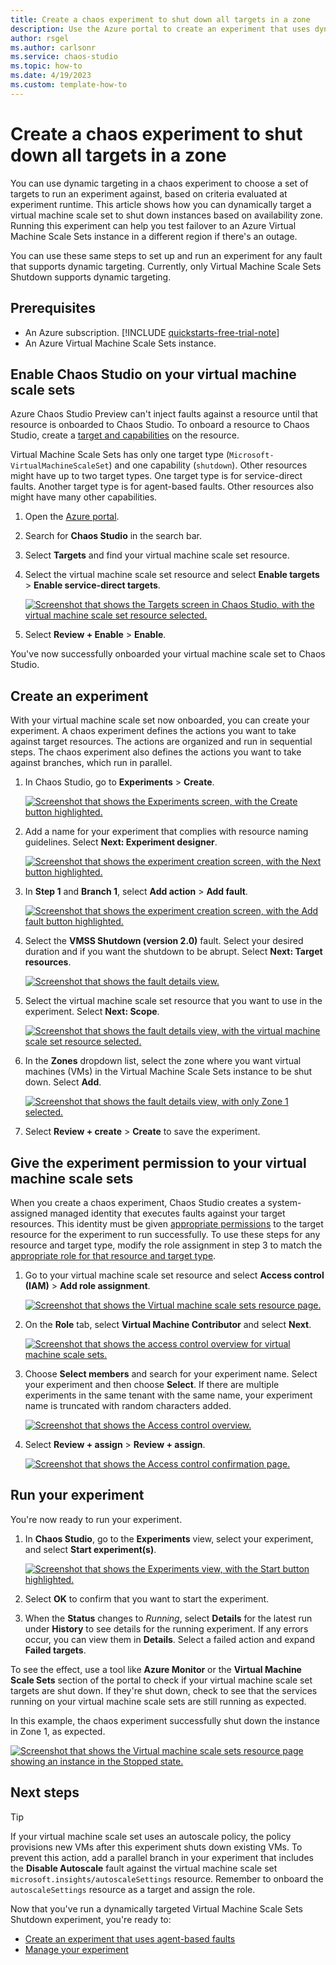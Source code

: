 ```yaml
---
title: Create a chaos experiment to shut down all targets in a zone
description: Use the Azure portal to create an experiment that uses dynamic targeting to select hosts in a zone.
author: rsgel
ms.author: carlsonr
ms.service: chaos-studio
ms.topic: how-to
ms.date: 4/19/2023
ms.custom: template-how-to
---
```


# Create a chaos experiment to shut down all targets in a zone

You can use dynamic targeting in a chaos experiment to choose a set of targets to run an experiment against, based on criteria evaluated at experiment runtime. This article shows how you can dynamically target a virtual machine scale set to shut down instances based on availability zone. Running this experiment can help you test failover to an Azure Virtual Machine Scale Sets instance in a different region if there's an outage.

You can use these same steps to set up and run an experiment for any fault that supports dynamic targeting. Currently, only Virtual Machine Scale Sets Shutdown supports dynamic targeting.

## Prerequisites

- An Azure subscription. [!INCLUDE [quickstarts-free-trial-note](../../includes/quickstarts-free-trial-note.md)]
- An Azure Virtual Machine Scale Sets instance.

## Enable Chaos Studio on your virtual machine scale sets

Azure Chaos Studio Preview can't inject faults against a resource until that resource is onboarded to Chaos Studio. To onboard a resource to Chaos Studio, create a [target and capabilities](chaos-studio-targets-capabilities.md) on the resource.

Virtual Machine Scale Sets has only one target type (`Microsoft-VirtualMachineScaleSet`) and one capability (`shutdown`). Other resources might have up to two target types. One target type is for service-direct faults. Another target type is for agent-based faults. Other resources also might have many other capabilities.

1. Open the [Azure portal](https://portal.azure.com).
1. Search for **Chaos Studio** in the search bar.
1. Select **Targets** and find your virtual machine scale set resource.
1. Select the virtual machine scale set resource and select **Enable targets** > **Enable service-direct targets**.

   [![Screenshot that shows the Targets screen in Chaos Studio, with the virtual machine scale set resource selected.](images/tutorial-dynamic-targets-enable.png) ](images/tutorial-dynamic-targets-enable.png#lightbox)
1. Select **Review + Enable** > **Enable**.

You've now successfully onboarded your virtual machine scale set to Chaos Studio.

## Create an experiment

With your virtual machine scale set now onboarded, you can create your experiment. A chaos experiment defines the actions you want to take against target resources. The actions are organized and run in sequential steps. The chaos experiment also defines the actions you want to take against branches, which run in parallel.

1. In Chaos Studio, go to **Experiments** > **Create**.

   [![Screenshot that shows the Experiments screen, with the Create button highlighted.](images/tutorial-dynamic-targets-experiment-browse.png)](images/tutorial-dynamic-targets-experiment-browse.png#lightbox)
1. Add a name for your experiment that complies with resource naming guidelines. Select **Next: Experiment designer**.

   [![Screenshot that shows the experiment creation screen, with the Next button highlighted.](images/tutorial-dynamic-targets-create-exp.png)](images/tutorial-dynamic-targets-create-exp.png#lightbox)
1. In **Step 1** and **Branch 1**, select **Add action** > **Add fault**.

   [![Screenshot that shows the experiment creation screen, with the Add fault button highlighted.](images/tutorial-dynamic-targets-experiment-fault.png)](images/tutorial-dynamic-targets-experiment-fault.png#lightbox)
1. Select the **VMSS Shutdown (version 2.0)** fault. Select your desired duration and if you want the shutdown to be abrupt. Select **Next: Target resources**.

   [![Screenshot that shows the fault details view.](images/tutorial-dynamic-targets-fault-details.png)](images/tutorial-dynamic-targets-fault-details.png#lightbox)
1. Select the virtual machine scale set resource that you want to use in the experiment. Select **Next: Scope**.

   [![Screenshot that shows the fault details view, with the virtual machine scale set resource selected.](images/tutorial-dynamic-targets-fault-resources.png)](images/tutorial-dynamic-targets-fault-resources.png#lightbox)
1. In the **Zones** dropdown list, select the zone where you want virtual machines (VMs) in the Virtual Machine Scale Sets instance to be shut down. Select **Add**.

   [![Screenshot that shows the fault details view, with only Zone 1 selected.](images/tutorial-dynamic-targets-fault-zones.png)](images/tutorial-dynamic-targets-fault-zones.png#lightbox)
1. Select **Review + create** > **Create** to save the experiment.

## Give the experiment permission to your virtual machine scale sets

When you create a chaos experiment, Chaos Studio creates a system-assigned managed identity that executes faults against your target resources. This identity must be given [appropriate permissions](chaos-studio-fault-providers.md) to the target resource for the experiment to run successfully. To use these steps for any resource and target type, modify the role assignment in step 3 to match the [appropriate role for that resource and target type](chaos-studio-fault-providers.md).

1. Go to your virtual machine scale set resource and select **Access control (IAM)** > **Add role assignment**.

   [![Screenshot that shows the Virtual machine scale sets resource page.](images/tutorial-dynamic-targets-vmss-iam.png)](images/tutorial-dynamic-targets-vmss-iam.png#lightbox)
1. On the **Role** tab, select **Virtual Machine Contributor** and select **Next**.

   [![Screenshot that shows the access control overview for virtual machine scale sets.](images/tutorial-dynamic-targets-role-selection.png)](images/tutorial-dynamic-targets-role-selection.png#lightbox)
1. Choose **Select members** and search for your experiment name. Select your experiment and then choose **Select**. If there are multiple experiments in the same tenant with the same name, your experiment name is truncated with random characters added.

   [![Screenshot that shows the Access control overview.](images/tutorial-dynamic-targets-role-assignment.png)](images/tutorial-dynamic-targets-role-assignment.png#lightbox)
1. Select **Review + assign** > **Review + assign**.

   [![Screenshot that shows the Access control confirmation page.](images/tutorial-dynamic-targets-role-confirmation.png)](images/tutorial-dynamic-targets-role-confirmation.png#lightbox)

## Run your experiment

You're now ready to run your experiment.

1. In **Chaos Studio**, go to the **Experiments** view, select your experiment, and select **Start experiment(s)**.

   [![Screenshot that shows the Experiments view, with the Start button highlighted.](images/tutorial-dynamic-targets-start-experiment.png)](images/tutorial-dynamic-targets-start-experiment.png#lightbox)
1. Select **OK** to confirm that you want to start the experiment.
1. When the **Status** changes to *Running*, select **Details** for the latest run under **History** to see details for the running experiment. If any errors occur, you can view them in **Details**. Select a failed action and expand **Failed targets**.

To see the effect, use a tool like **Azure Monitor** or the **Virtual Machine Scale Sets** section of the portal to check if your virtual machine scale set targets are shut down. If they're shut down, check to see that the services running on your virtual machine scale sets are still running as expected.

In this example, the chaos experiment successfully shut down the instance in Zone 1, as expected.

[![Screenshot that shows the Virtual machine scale sets resource page showing an instance in the Stopped state.](images/tutorial-dynamic-targets-view-vmss.png)](images/tutorial-dynamic-targets-view-vmss.png#lightbox)

## Next steps

> [!TIP]
> If your virtual machine scale set uses an autoscale policy, the policy provisions new VMs after this experiment shuts down existing VMs. To prevent this action, add a parallel branch in your experiment that includes the **Disable Autoscale** fault against the virtual machine scale set `microsoft.insights/autoscaleSettings` resource. Remember to onboard the `autoscaleSettings` resource as a target and assign the role.

Now that you've run a dynamically targeted Virtual Machine Scale Sets Shutdown experiment, you're ready to:
- [Create an experiment that uses agent-based faults](chaos-studio-tutorial-agent-based-portal.md)
- [Manage your experiment](chaos-studio-run-experiment.md)